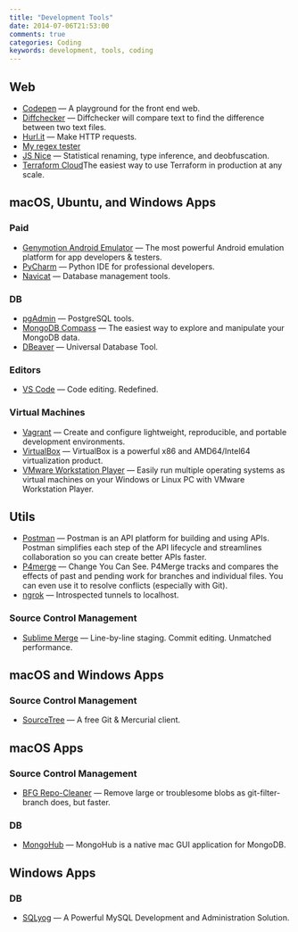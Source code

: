 ```yaml
---
title: "Development Tools"
date: 2014-07-06T21:53:00
comments: true
categories: Coding
keywords: development, tools, coding
---
```


## Web

* [Codepen](http://codepen.io/) — A playground for the front end web.
* [Diffchecker](http://www.diffchecker.com/diff) — Diffchecker will compare text to find the difference between two text files.
* [Hurl.it](http://www.hurl.it/) — Make HTTP requests.
* [My regex tester](http://www.myregextester.com/index.php)
* [JS Nice](http://jsnice.org/) — Statistical renaming, type inference, and deobfuscation.
* [Terraform Cloud](https://www.terraform.io/cloud)The easiest way to use Terraform in production at any scale.

## macOS, Ubuntu, and Windows Apps

### Paid

* [Genymotion Android Emulator](https://www.genymotion.com/desktop/) — The most powerful Android emulation platform for app developers & testers.
* [PyCharm](https://www.jetbrains.com/pycharm/) — Python IDE for professional developers.
* [Navicat](http://www.navicat.com/products) — Database management tools.

### DB

* [pgAdmin](http://www.pgadmin.org/) — PostgreSQL tools.
* [MongoDB Compass](https://www.mongodb.com/products/compass) — The easiest way to explore and manipulate your MongoDB data.
* [DBeaver](https://dbeaver.io/) — Universal Database Tool.

### Editors

* [VS Code](https://code.visualstudio.com/) — Code editing. Redefined.

### Virtual Machines

* [Vagrant](http://www.vagrantup.com/) — Create and configure lightweight, reproducible, and portable development environments.
* [VirtualBox](https://www.virtualbox.org/) — VirtualBox is a powerful x86 and AMD64/Intel64 virtualization product.
* [VMware Workstation Player](https://www.vmware.com/ca/products/workstation-player.html) — Easily run multiple operating systems as virtual machines on your Windows or Linux PC with VMware Workstation Player.

## Utils

* [Postman](https://www.getpostman.com/) — Postman is an API platform for building and using APIs. Postman simplifies each step of the API lifecycle and streamlines collaboration so you can create better APIs faster.
* [P4merge](https://www.perforce.com/products/helix-core-apps/merge-diff-tool-p4merge) — Change You Can See. P4Merge tracks and compares the effects of past and pending work for branches and individual files. You can even use it to resolve conflicts (especially with Git).
* [ngrok](https://ngrok.com/) — Introspected tunnels to localhost.

### Source Control Management

* [Sublime Merge](https://www.sublimemerge.com/) — Line-by-line staging. Commit editing. Unmatched performance.

## macOS and Windows Apps

### Source Control Management

* [SourceTree](http://www.sourcetreeapp.com/) — A free Git & Mercurial client.

## macOS Apps

### Source Control Management

* [BFG Repo-Cleaner](https://rtyley.github.io/bfg-repo-cleaner/) — Remove large or troublesome blobs as git-filter-branch does, but faster.

### DB

* [MongoHub](https://github.com/bububa/MongoHub-Mac) — MongoHub is a native mac GUI application for MongoDB.

## Windows Apps

### DB

* [SQLyog](https://www.webyog.com/product/sqlyog) — A Powerful MySQL Development and Administration Solution.
